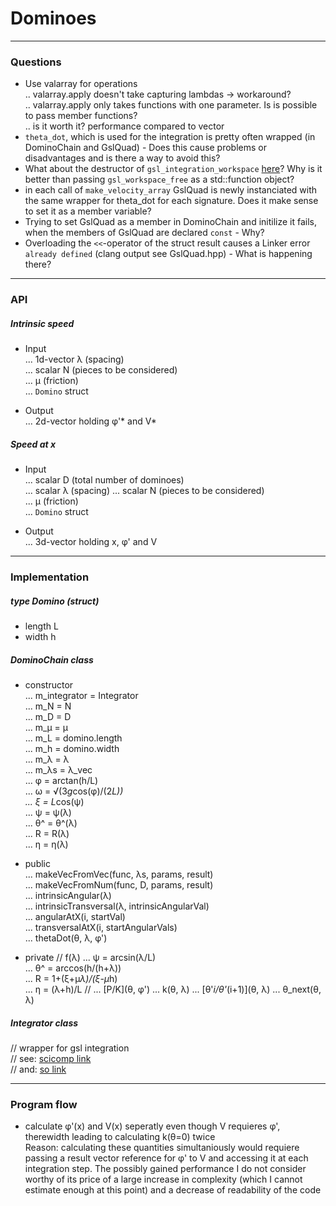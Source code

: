 # Dominoes
---
### Questions
 *  Use valarray for operations  
 .. valarray.apply doesn't take capturing lambdas -> workaround?  
 .. valarray.apply only takes functions with one parameter. Is is possible to
 pass member functions?  
 .. is it worth it? performance compared to vector
 *  `theta_dot`, which is used for the integration is pretty often wrapped (in
    DominoChain and GslQuad) - Does this cause problems or disadvantages and is
    there a way to avoid this?
 *  What about the destructor of `gsl_integration_workspace`
 [here](https://stackoverflow.com/a/24151084/9133910)? Why is it better than
 passing `gsl_workspace_free` as a std::function object?
 *  in each call of `make_velocity_array` GslQuad is newly instanciated with
    the same wrapper for theta_dot for each signature. Does it make sense to
    set it as a member variable?
 *  Trying to set GslQuad as a member in DominoChain and initilize it fails,
    when the members of GslQuad are declared `const` - Why?
 *  Overloading the `<<`-operator of the struct result causes a Linker error
    `already defined` (clang output see GslQuad.hpp) - What is happening there?

---
### API
##### Intrinsic speed
 *  Input  
 ... 1d-vector λ (spacing)  
 ... scalar N (pieces to be considered)  
 ... μ (friction)  
 ... `Domino` struct  

 *  Output  
 ... 2d-vector holding φ'\* and V\*  

##### Speed at x
 *  Input  
 ... scalar D (total number of dominoes)  
 ... scalar λ (spacing)
 ... scalar N (pieces to be considered)  
 ... μ (friction)  
 ... `Domino` struct  

 *  Output  
 ... 3d-vector holding x, φ' and V  

---
### Implementation
##### type Domino (struct)
 *  length L
 *  width h

##### DominoChain class
 *  constructor  
 ... m_integrator = Integrator  
 ... m\_N = N  
 ... m\_D = D  
 ... m\_μ = μ  
 ... m\_L = domino.length  
 ... m\_h = domino.width  
 ... m\_λ = λ  
 ... m\_λs = λ_vec  
 ... φ = arctan(h/L)  
 ... ω = √(3*g*cos(φ)/(2*L))  
 ... ξ = L*cos(ψ)  
 ... ψ = ψ(λ)  
 ... θ^ = θ^(λ)  
 ... R = R(λ)  
 ... η = η(λ)  

 *  public  
 ... makeVecFromVec(func, λs, params, result)  
 ... makeVecFromNum(func, D, params, result)  
 ... intrinsicAngular(λ)  
 ... intrinsicTransversal(λ, intrinsicAngularVal)  
 ... angularAtX(i, startVal)  
 ... transversalAtX(i, startAngularVals)  
 ... thetaDot(θ, λ, φ')

 *  private
 // f(λ)
 ... ψ = arcsin(λ/L)  
 ... θ^ = arccos(h/(h+λ))  
 ... R = 1+(ξ+μ*λ)/(ξ-μ*h)  
 ... η = (λ+h)/L
 // 
 ... [P/K](θ, φ')
 ... k(θ, λ)
 ... [θ'_i/θ'_(i+1)](θ, λ)
 ... θ_next(θ, λ)

##### Integrator class
// wrapper for gsl integration  
// see: [scicomp link](https://scicomp.stackexchange.com/a/27248)  
// and: [so link](https://stackoverflow.com/a/24151084/9133910)

---
### Program flow
 *  calculate φ'(x) and V(x) seperatly even though V requieres φ', therewidth
    leading to calculating k(θ=0) twice  
    Reason: calculating these quantities simultaniously would requiere passing
    a result vector reference for φ' to V and accessing it at each integration
    step. The possibly gained performance I do not consider worthy of its price
    of a large increase in complexity (which I cannot estimate enough at this
    point) and a decrease of readability of the code  
